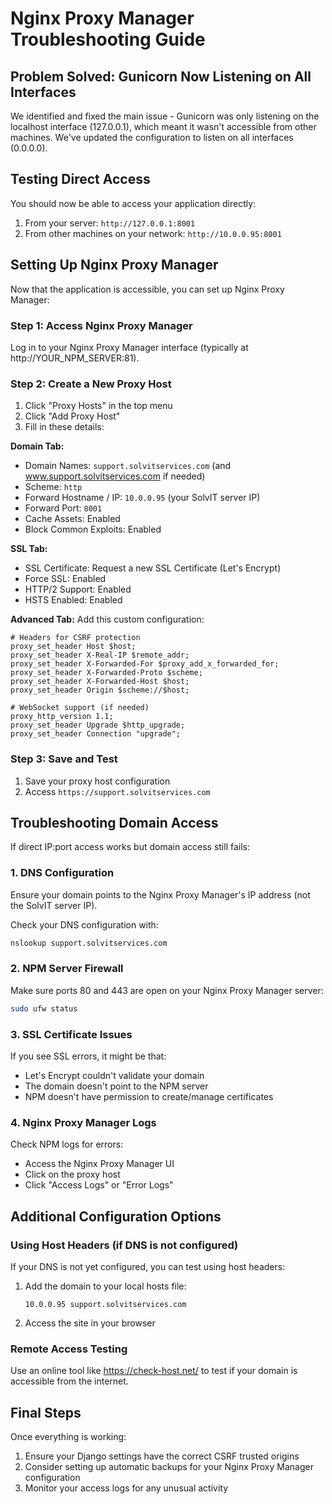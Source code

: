 # Nginx Proxy Manager Troubleshooting Guide

## Problem Solved: Gunicorn Now Listening on All Interfaces

We identified and fixed the main issue - Gunicorn was only listening on the localhost interface (127.0.0.1), which meant it wasn't accessible from other machines. We've updated the configuration to listen on all interfaces (0.0.0.0).

## Testing Direct Access

You should now be able to access your application directly:

1. From your server: `http://127.0.0.1:8001`
2. From other machines on your network: `http://10.0.0.95:8001`

## Setting Up Nginx Proxy Manager

Now that the application is accessible, you can set up Nginx Proxy Manager:

### Step 1: Access Nginx Proxy Manager

Log in to your Nginx Proxy Manager interface (typically at http://YOUR_NPM_SERVER:81).

### Step 2: Create a New Proxy Host

1. Click "Proxy Hosts" in the top menu
2. Click "Add Proxy Host"
3. Fill in these details:

**Domain Tab:**
- Domain Names: `support.solvitservices.com` (and www.support.solvitservices.com if needed)
- Scheme: `http`
- Forward Hostname / IP: `10.0.0.95` (your SolvIT server IP)
- Forward Port: `8001`
- Cache Assets: Enabled
- Block Common Exploits: Enabled

**SSL Tab:**
- SSL Certificate: Request a new SSL Certificate (Let's Encrypt)
- Force SSL: Enabled
- HTTP/2 Support: Enabled
- HSTS Enabled: Enabled

**Advanced Tab:**
Add this custom configuration:
```
# Headers for CSRF protection
proxy_set_header Host $host;
proxy_set_header X-Real-IP $remote_addr;
proxy_set_header X-Forwarded-For $proxy_add_x_forwarded_for;
proxy_set_header X-Forwarded-Proto $scheme;
proxy_set_header X-Forwarded-Host $host;
proxy_set_header Origin $scheme://$host;

# WebSocket support (if needed)
proxy_http_version 1.1;
proxy_set_header Upgrade $http_upgrade;
proxy_set_header Connection "upgrade";
```

### Step 3: Save and Test

1. Save your proxy host configuration
2. Access `https://support.solvitservices.com`

## Troubleshooting Domain Access

If direct IP:port access works but domain access still fails:

### 1. DNS Configuration
Ensure your domain points to the Nginx Proxy Manager's IP address (not the SolvIT server IP).

Check your DNS configuration with:
```bash
nslookup support.solvitservices.com
```

### 2. NPM Server Firewall
Make sure ports 80 and 443 are open on your Nginx Proxy Manager server:
```bash
sudo ufw status
```

### 3. SSL Certificate Issues
If you see SSL errors, it might be that:
- Let's Encrypt couldn't validate your domain
- The domain doesn't point to the NPM server
- NPM doesn't have permission to create/manage certificates

### 4. Nginx Proxy Manager Logs
Check NPM logs for errors:
- Access the Nginx Proxy Manager UI
- Click on the proxy host 
- Click "Access Logs" or "Error Logs"

## Additional Configuration Options

### Using Host Headers (if DNS is not configured)

If your DNS is not yet configured, you can test using host headers:
1. Add the domain to your local hosts file:
   ```
   10.0.0.95 support.solvitservices.com
   ```
2. Access the site in your browser

### Remote Access Testing

Use an online tool like https://check-host.net/ to test if your domain is accessible from the internet.

## Final Steps

Once everything is working:

1. Ensure your Django settings have the correct CSRF trusted origins
2. Consider setting up automatic backups for your Nginx Proxy Manager configuration
3. Monitor your access logs for any unusual activity
